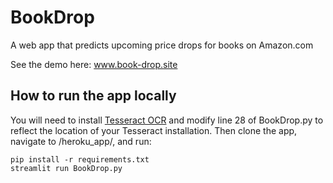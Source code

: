 # BookDrop
A web app that predicts upcoming price drops for books on Amazon.com

See the demo here: www.book-drop.site

## How to run the app locally
You will need to install [Tesseract OCR](https://www.pyimagesearch.com/2017/07/10/using-tesseract-ocr-python/) and modify
line 28 of BookDrop.py to reflect the location of your Tesseract installation.
Then clone the app, navigate to /heroku_app/, and run:

```
pip install -r requirements.txt
streamlit run BookDrop.py
```
